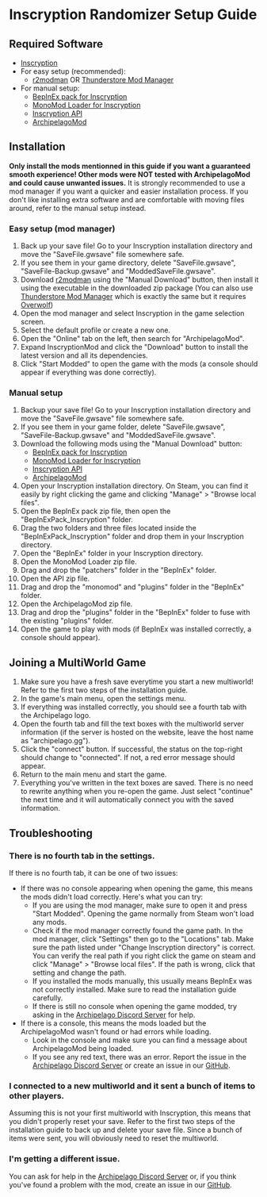 # Inscryption Randomizer Setup Guide

## Required Software

- [Inscryption](https://store.steampowered.com/app/1092790/Inscryption/)
- For easy setup (recommended):
  - [r2modman](https://inscryption.thunderstore.io/package/ebkr/r2modman/) OR [Thunderstore Mod Manager](https://www.overwolf.com/app/Thunderstore-Thunderstore_Mod_Manager)
- For manual setup:
  - [BepInEx pack for Inscryption](https://inscryption.thunderstore.io/package/BepInEx/BepInExPack_Inscryption/)
  - [MonoMod Loader for Inscryption](https://inscryption.thunderstore.io/package/BepInEx/MonoMod_Loader_Inscryption/)
  - [Inscryption API](https://inscryption.thunderstore.io/package/API_dev/API/)
  - [ArchipelagoMod](https://inscryption.thunderstore.io/package/Ballin_Inc/ArchipelagoMod/)

## Installation
**Only install the mods mentionned in this guide if you want a guaranteed smooth experience! Other mods were NOT tested with ArchipelagoMod and could cause unwanted issues.** It is strongly recommended to use a mod manager if you want a quicker and easier installation process. If you don't like installing extra software and are comfortable with moving files around, refer to the manual setup instead.

### Easy setup (mod manager)
1. Back up your save file! Go to your Inscryption installation directory and move the "SaveFile.gwsave" file somewhere safe.
2. If you see them in your game directory, delete "SaveFile.gwsave", "SaveFile-Backup.gwsave" and "ModdedSaveFile.gwsave".
3. Download [r2modman](https://inscryption.thunderstore.io/package/ebkr/r2modman/) using the "Manual Download" button, then install it using the executable in the downloaded zip package (You can also use [Thunderstore Mod Manager](https://www.overwolf.com/app/Thunderstore-Thunderstore_Mod_Manager) which is exactly the same but it requires [Overwolf](https://www.overwolf.com/))
4. Open the mod manager and select Inscryption in the game selection screen.
5. Select the default profile or create a new one.
6. Open the "Online" tab on the left, then search for "ArchipelagoMod".
7. Expand InscryptionMod and click the "Download" button to install the latest version and all its dependencies.
8. Click "Start Modded" to open the game with the mods (a console should appear if everything was done correctly).

### Manual setup
1. Backup your save file! Go to your Inscryption installation directory and move the "SaveFile.gwsave" file somewhere safe.
2. If you see them in your game folder, delete "SaveFile.gwsave", "SaveFile-Backup.gwsave" and "ModdedSaveFile.gwsave".
3. Download the following mods using the "Manual Download" button:
   - [BepInEx pack for Inscryption](https://inscryption.thunderstore.io/package/BepInEx/BepInExPack_Inscryption/)
   - [MonoMod Loader for Inscryption](https://inscryption.thunderstore.io/package/BepInEx/MonoMod_Loader_Inscryption/)
   - [Inscryption API](https://inscryption.thunderstore.io/package/API_dev/API/)
   - [ArchipelagoMod](https://inscryption.thunderstore.io/package/Ballin_Inc/ArchipelagoMod/)
4. Open your Inscryption installation directory. On Steam, you can find it easily by right clicking the game and clicking "Manage" > "Browse local files".
5. Open the BepInEx pack zip file, then open the "BepInExPack_Inscryption" folder.
6. Drag the two folders and three files located inside the "BepInExPack_Inscryption" folder and drop them in your Inscryption directory.
7. Open the "BepInEx" folder in your Inscryption directory.
8. Open the MonoMod Loader zip file.
9. Drag and drop the "patchers" folder in the "BepInEx" folder.
10. Open the API zip file.
11. Drag and drop the "monomod" and "plugins" folder in the "BepInEx" folder.
12. Open the ArchipelagoMod zip file.
13. Drag and drop the "plugins" folder in the "BepInEx" folder to fuse with the existing "plugins" folder.
14. Open the game to play with mods (if BepInEx was installed correctly, a console should appear).

## Joining a MultiWorld Game
1. Make sure you have a fresh save everytime you start a new multiworld! Refer to the first two steps of the installation guide.
2. In the game's main menu, open the settings menu.
3. If everything was installed correctly, you should see a fourth tab with the Archipelago logo.
4. Open the fourth tab and fill the text boxes with the multiworld server information (if the server is hosted on the website, leave the host name as "archipelago.gg").
5. Click the "connect" button. If successful, the status on the top-right should change to "connected". If not, a red error message should appear.
6. Return to the main menu and start the game.
7. Everything you've written in the text boxes are saved. There is no need to rewrite anything when you re-open the game. Just select "continue" the next time and it will automatically connect you with the saved information.

## Troubleshooting
### There is no fourth tab in the settings.
If there is no fourth tab, it can be one of two issues:
 - If there was no console appearing when opening the game, this means the mods didn't load correctly. Here's what you can try:
   - If you are using the mod manager, make sure to open it and press "Start Modded". Opening the game normally from Steam won't load any mods.
   - Check if the mod manager correctly found the game path. In the mod manager, click "Settings" then go to the "Locations" tab. Make sure the path listed under "Change Inscryption directory" is correct. You can verify the real path if you right click the game on steam and click "Manage" > "Browse local files". If the path is wrong, click that setting and change the path.
   - If you installed the mods manually, this usually means BepInEx was not correctly installed. Make sure to read the installation guide carefully.
   - If there is still no console when opening the game modded, try asking in the [Archipelago Discord Server](https://discord.gg/8Z65BR2) for help.
 - If there is a console, this means the mods loaded but the ArchipelagoMod wasn't found or had errors while loading.
   - Look in the console and make sure you can find a message about ArchipelagoMod being loaded.
   - If you see any red text, there was an error. Report the issue in the [Archipelago Discord Server](https://discord.gg/8Z65BR2) or create an issue in our [GitHub](https://github.com/DrBibop/Archipelago_Inscryption/issues).

### I connected to a new multiworld and it sent a bunch of items to other players.
Assuming this is not your first multiworld with Inscryption, this means that you didn't properly reset your save. Refer to the first two steps of the installation guide to back up and delete your save file. Since a bunch of items were sent, you will obviously need to reset the multiworld.

### I'm getting a different issue.
You can ask for help in the [Archipelago Discord Server](https://discord.gg/8Z65BR2) or, if you think you've found a problem with the mod, create an issue in our [GitHub](https://github.com/DrBibop/Archipelago_Inscryption/issues).